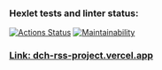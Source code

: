 ### Hexlet tests and linter status:
[![Actions Status](https://github.com/d13ch/frontend-project-11/workflows/hexlet-check/badge.svg)](https://github.com/d13ch/frontend-project-11/actions)
[![Maintainability](https://api.codeclimate.com/v1/badges/fe4832992d7dee1b20a9/maintainability)](https://codeclimate.com/github/d13ch/frontend-project-11/maintainability)

### [Link: dch-rss-project.vercel.app](dch-rss-project.vercel.app)